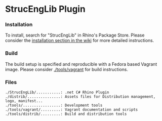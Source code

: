 # StrucEngLib Plugin


### Installation
To install, search for "StrucEngLib" in Rhino's Package Store. Please consider
the [installation section in the
wiki](https://github.com/kfmResearch-NumericsTeam/StrucEng_Library_Plug_in/wiki/Installation)
for more detailed instructions.

### Build
The build setup is specified and reproducible with a Fedora based Vagrant image.
Please consider [./tools/vagrant](./tools/vagrant) for build instructions. 

### Files
```
./StrucEngLib/...........: .net C# Rhino Plugin
./distrib/...............: Assets files for Distribution management, logo, manifest...
./tools/.................: Development tools
./tools/vagrant/.........: Vagrant documentation and scripts
./tools/distrib/.........: Build and distribution tools
```
